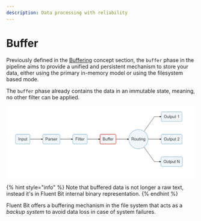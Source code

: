 ```yaml
---
description: Data processing with reliability
---
```


# Buffer

Previously defined in the [Buffering](../buffering.md) concept section, the `buffer` phase in the pipeline aims to provide a unified and persistent mechanism to store your data, either using the primary in-memory model or using the filesystem based mode.

The `buffer` phase already contains the data in an immutable state, meaning, no other filter can be applied.

![](../../.gitbook/assets/logging_pipeline_buffer%20%281%29%20%281%29%20%282%29%20%282%29%20%282%29.png)

{% hint style="info" %}
Note that buffered data is not longer a raw text, instead it's in Fluent Bit internal binary representation.
{% endhint %}

Fluent Bit offers a buffering mechanism in the file system that acts as a _backup system_ to avoid data loss in case of system failures.

